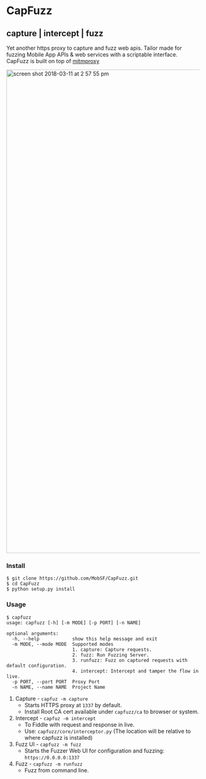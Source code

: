 # CapFuzz
## capture | intercept | fuzz
Yet another https proxy to capture and fuzz web apis. Tailor made for fuzzing Mobile App APIs & web services with a scriptable interface. CapFuzz is built on top of [mitmproxy](https://mitmproxy.org/)

<img width="1261" alt="screen shot 2018-03-11 at 2 57 55 pm" src="https://user-images.githubusercontent.com/4301109/37251800-af620840-253c-11e8-89ed-ce3594e243e9.png">

### Install
```
$ git clone https://github.com/MobSF/CapFuzz.git
$ cd CapFuzz
$ python setup.py install
```

### Usage

```
$ capfuzz
usage: capfuzz [-h] [-m MODE] [-p PORT] [-n NAME]

optional arguments:
  -h, --help            show this help message and exit
  -m MODE, --mode MODE  Supported modes
                        1. capture: Capture requests.
                        2. fuzz: Run Fuzzing Server.
                        3. runfuzz: Fuzz on captured requests with default configuration.
                        4. intercept: Intercept and tamper the flow in live.
  -p PORT, --port PORT  Proxy Port
  -n NAME, --name NAME  Project Name
```

1. Capture - `capfuz -m capture`
   * Starts HTTPS proxy at `1337` by default.
   * Install Root CA cert available under `capfuzz/ca` to browser or system.
2. Intercept - `capfuz -m intercept`
   * To Fiddle with request and response in live.
   * Use: `capfuzz/core/interceptor.py` (The location will be relative to where capfuzz is installed)
3. Fuzz UI - `capfuzz -m fuzz`
   * Starts the Fuzzer Web UI for configuration and fuzzing: `https://0.0.0.0:1337`
4. Fuzz - `capfuzz -m runfuzz`
   * Fuzz from command line.

